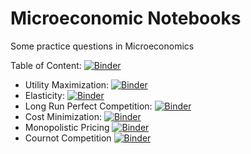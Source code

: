 # Microeconomic Notebooks

Some practice questions in Microeconomics

Table of Content: [![Binder](https://mybinder.org/badge_logo.svg)](https://mybinder.org/v2/gh/tfavory/micro-notebooks/HEAD)
  *  Utility Maximization: [![Binder](https://mybinder.org/badge_logo.svg)](https://mybinder.org/v2/gh/tfavory/micro-notebooks/HEAD?filepath=consumer_behavior.ipynb)
  *  Elasticity: [![Binder](https://mybinder.org/badge_logo.svg)](https://mybinder.org/v2/gh/tfavory/micro-notebooks/HEAD?filepath=elasticity.ipynb)
  *  Long Run Perfect Competition: [![Binder](https://mybinder.org/badge_logo.svg)](https://mybinder.org/v2/gh/tfavory/micro-notebooks/HEAD?filepath=long_run_competition.ipynb)
  *  Cost Minimization: [![Binder](https://mybinder.org/badge_logo.svg)](https://mybinder.org/v2/gh/tfavory/micro-notebooks/HEAD?filepath=cost_minimization.ipynb)
  *  Monopolistic Pricing [![Binder](https://mybinder.org/badge_logo.svg)](https://mybinder.org/v2/gh/tfavory/micro-notebooks/HEAD?filepath=monopolistic_pricing.ipynb)
  *  Cournot Competition [![Binder](https://mybinder.org/badge_logo.svg)](https://mybinder.org/v2/gh/tfavory/micro-notebooks/HEAD?filepath=cournot_competition.ipynb)